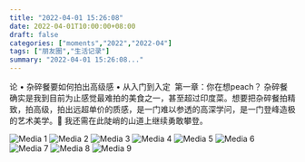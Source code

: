 ```yaml
---
title: "2022-04-01 15:26:08"
date: 2022-04-01T10:00:00+08:00
draft: false
categories: ["moments","2022","2022-04"]
tags: ["朋友圈","生活记录"]
summary: "2022-04-01 15:26:08..."
---
```


论 • 杂碎餐要如何拍出高级感 • 从入门到入定
​
​第一章：你在想peach？
​
​杂碎餐确实是我到目前为止感觉最难拍的美食之一，甚至超过印度菜。想要把杂碎餐拍精致，拍高级，拍出远超单价的质感，是一门难以参透的高深学问，是一门登峰造极的艺术美学。🥲 我还需在此陡峭的山道上继续勇敢攀登。

![Media 1](/Moments/photos/2022-04-01/202204011526080.jpg)
![Media 2](/Moments/photos/2022-04-01/202204011526081.jpg)
![Media 3](/Moments/photos/2022-04-01/202204011526082.jpg)
![Media 4](/Moments/photos/2022-04-01/202204011526083.jpg)
![Media 5](/Moments/photos/2022-04-01/202204011526084.jpg)
![Media 6](/Moments/photos/2022-04-01/202204011526085.jpg)
![Media 7](/Moments/photos/2022-04-01/202204011526086.jpg)
![Media 8](/Moments/photos/2022-04-01/202204011526087.jpg)
![Media 9](/Moments/photos/2022-04-01/202204011526088.jpg)

